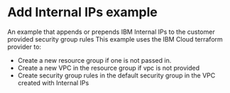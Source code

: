 # Add Internal IPs example

An example that appends or prepends IBM Internal IPs to the customer provided security group rules
This example uses the IBM Cloud terraform provider to:
 - Create a new resource group if one is not passed in.
 - Create a new VPC in the resource group if vpc is not provided
 - Create security group rules in the default security group in the VPC created with Internal IPs

<!-- Add your example and link to it from the module's main readme file. -->
